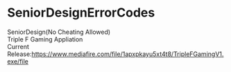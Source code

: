 # SeniorDesignErrorCodes
SeniorDesign(No Cheating Allowed)
<br />
Triple F Gaming Appliation
<br />
Current Release:https://www.mediafire.com/file/1apxpkayu5xt4t8/TripleFGamingV1.exe/file
